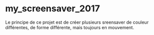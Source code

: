 # my_screensaver_2017

Le principe de ce projet est de créer plusieurs sreensaver de couleur différentes, de forme différente, mais toujours en mouvement.